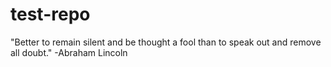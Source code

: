 # test-repo

"Better to remain silent and be thought a fool than to speak out and remove all doubt." -Abraham Lincoln

